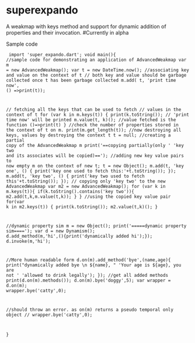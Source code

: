 # superexpando
A weakmap with keys method and support for dynamic addition of properties and their invocation.
#Currently in alpha

Sample code
<code><pre>
import 'super_expando.dart';
void main(){
//sample code for demonstrating an application of AdvancedWeakmap
  var m = new AdvancedWeakmap();
  var t = new DateTime.now();
  //associating key and value on the context of t
  // both key and value should be garbage collected once t has been garbage collected
  m.add(
      t,
      'print time now',
      () =>print(t));

  // fetching all the keys that can be used to fetch
  // values in the context of t
  for (var k in m.keys(t)) {
    print(k.toString()); // 'print time now' will be printed
    m.value(t, k)(); //value fetched is the function ()=>print(t)
  }
  //check the number of properties stored in the context of t on m.
  print(m.get_length(t));
  //now destroying all keys, values by destroying the context t
  t = null;
  //creating a partial copy of the AdvancedWeakmap m
  print('==copying partially(only '
      'key two and its associates will be copied)==');
 //adding new key value pairs to now empty m on the context of new t;
  t = new Object();
  m.add(t, 'key one', () {
    print('key one used to fetch this:'+t.toString());
  });
  m.add(t, 'key two', () {
    print('key two used to fetch this'+t.toString());
  });
 // copying only 'key two' to the new AdvancedWeakmap
  var m2 = new AdvancedWeakmap();
  for (var k in m.keys(t)){
    if(k.toString().contains('key two')){
      m2.add(t,k,m.value(t,k));
    }
  }
  //using the copied key value pair
  for(var k in m2.keys(t)) {
    print(k.toString());
    m2.value(t,k)();
  }

  //dynamic property sim
  m = new Object();
  print('=====dynamic property sim====');
  var d = new Dynamism();
  d.add_method(m,'hi',(){print('dynamically added hi');});
  d.invoke(m,'hi');

  //More human readable form
  d.on(m).add_method('bye',(name,age){
    print("dynamically added bye \n ${name}, "
        'Your age is ${age}, you are not '
        'allowed to drink legally');
  });
  //get all added methods
  print(d.on(m).methods());
  d.on(m).bye('doggy',5);
  var wrapper = d.on(m);
  wrapper.bye('catty',0);

//should throw an error. as on(m) returns a pseudo temporal only object
//  wrapper.bye('catty',0); 

}
</code></pre>
